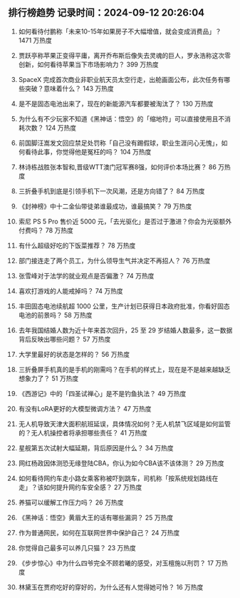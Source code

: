 
## 排行榜趋势 记录时间：2024-09-12 20:26:04
  
  1. 如何看待付鹏称「未来10-15年如果房子不大幅增值，就会变成消费品」？ 1471 万热度
    
  2. 贾跃亭称苹果正变得平庸，离开乔布斯后像失去灵魂的巨人，罗永浩称这次零创新，如何看待苹果当下市场影响力？ 399 万热度
    
  3. SpaceX 完成首次商业非职业航天员太空行走，出舱画面公布，此次任务有哪些突破？意味着什么？ 143 万热度
    
  4. 是不是固态电池出来了，现在的新能源汽车都要被淘汰了？ 130 万热度
    
  5. 为什么有不少玩家不知道《黑神话：悟空》的「缩地符」可以直接使用且不消耗次数？ 124 万热度
    
  6. 前国脚汪嵩发文回应禁足处罚称「自己没有踢假球，职业生涯问心无愧」，如何看待此事，你觉得他是冤枉的吗？ 104 万热度
    
  7. 林诗栋战胜张本智和,晋级WTT澳门冠军赛8强，如何评价本场比赛？ 86 万热度
    
  8. 三折叠手机到底是引领手机下一次风潮，还是方向错了？ 84 万热度
    
  9. 《封神榜》中十二金仙带徒弟谁最成功，谁最搞笑？ 79 万热度
    
  10. 索尼 PS 5 Pro 售价近 5000 元，「去光驱化」是否过于激进？你会为光驱额外付费吗？ 78 万热度
    
  11. 有什么超级好吃的下饭菜推荐？ 78 万热度
    
  12. 部门接连走了两个员工，为什么领导生气并决定不再招人？ 76 万热度
    
  13. 张雪峰对于法学的就业观点是否偏激？ 74 万热度
    
  14. 喜欢打游戏的人能戒掉吗？ 74 万热度
    
  15. 丰田固态电池续航超 1000 公里，生产计划已获得日本政府批准，你看好固态电池的前景吗？ 58 万热度
    
  16. 去年我国结婚人数为近十年来首次回升，25 至 29 岁结婚人数最多，这一数据背后反映出哪些问题？ 57 万热度
    
  17. 大学里最好的状态是怎样的？ 56 万热度
    
  18. 三折叠屏手机真的是手机的刚需吗？在手机的样式上，现在是不是越来越缺乏想象力了？ 51 万热度
    
  19. 《西游记》中的「四圣试禅心」是不是钓鱼执法？ 49 万热度
    
  20. 有没有LoRA更好的大模型微调方法？ 47 万热度
    
  21. 无人机导致天津大面积航班延误，具体情况如何？无人机禁飞区域是如何监管的？无人机操控者将承担哪些责任？ 41 万热度
    
  22. 星舰第五次试射大幅延期，背后原因是什么？ 34 万热度
    
  23. 网红杨政因体测恐无缘登陆CBA，你认为如今CBA该不该体测？ 29 万热度
    
  24. 如何看待网约车走小路女乘客称被吓到跳车，司机称「按系统规划路线在走」？该如何提升网约车安全感？ 27 万热度
    
  25. 养猫可以缓解工作压力吗？ 26 万热度
    
  26. 《黑神话：悟空》黄眉大王的话有哪些漏洞？ 25 万热度
    
  27. 作为普通网民，如何在互联网世界中保护自己？ 24 万热度
    
  28. 你觉得自己最多可以养几只猫？ 23 万热度
    
  29. 《步步惊心》中为什么四爷完全不顾若曦的感受，对玉檀施以刑罚？ 17 万热度
    
  30. 林黛玉在贾府吃好的穿好的，为什么还有人觉得她可怜？ 16 万热度
    